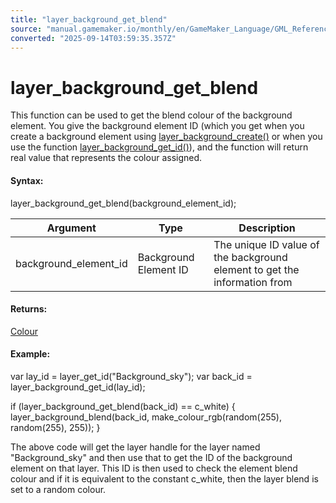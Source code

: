 ```yaml
---
title: "layer_background_get_blend"
source: "manual.gamemaker.io/monthly/en/GameMaker_Language/GML_Reference/Asset_Management/Rooms/Background_Layers/layer_background_get_blend.htm"
converted: "2025-09-14T03:59:35.357Z"
---
```


# layer\_background\_get\_blend

This function can be used to get the blend colour of the background element. You give the background element ID (which you get when you create a background element using [layer\_background\_create()](layer_background_create.md) or when you use the function [layer\_background\_get\_id()](layer_background_get_id.md)), and the function will return real value that represents the colour assigned.

#### Syntax:

layer\_background\_get\_blend(background\_element\_id);

| Argument | Type | Description |
| --- | --- | --- |
| background_element_id | Background Element ID | The unique ID value of the background element to get the information from |

#### Returns:

[Colour](../../../Drawing/Colour_And_Alpha/Colour_And_Alpha.md)

#### Example:

var lay\_id = layer\_get\_id("Background\_sky");
var back\_id = layer\_background\_get\_id(lay\_id);

if (layer\_background\_get\_blend(back\_id) == c\_white)
{
    layer\_background\_blend(back\_id, make\_colour\_rgb(random(255), random(255), 255));
}

The above code will get the layer handle for the layer named "Background\_sky" and then use that to get the ID of the background element on that layer. This ID is then used to check the element blend colour and if it is equivalent to the constant c\_white, then the layer blend is set to a random colour.
